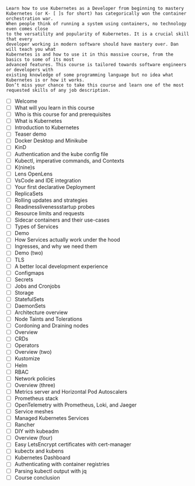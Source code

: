 ```ascii
Learn how to use Kubernetes as a Developer from beginning to mastery
Kubernetes (or K- [ ]s for short) has categorically won the container orchestration war. 
When people think of running a system using containers, no technology even comes close 
to the versatility and popularity of Kubernetes. It is a crucial skill that every 
developer working in modern software should have mastery over. Dan will teach you what 
Kubernetes is and how to use it in this massive course, from the basics to some of its most 
advanced features. This course is tailored towards software engineers or developers with 
existing knowledge of some programming language but no idea what Kubernetes is or how it works. 
Don’t miss your chance to take this course and learn one of the most requested skills of any job description.
```

- [ ] Welcome
- [ ] What will you learn in this course
- [ ] Who is this course for and prerequisites
- [ ] What is Kubernetes
- [ ] Introduction to Kubernetes
- [ ] Teaser demo
- [ ] Docker Desktop and Minikube
- [ ] KinD
- [ ] Authentication and the kube config file
- [ ] Kubectl, imperative commands, and Contexts
- [ ] K(nine)s
- [ ] Lens OpenLens
- [ ] VsCode and IDE integration
- [ ] Your first declarative Deployment
- [ ] ReplicaSets
- [ ] Rolling updates and strategies
- [ ] Readinesslivenessstartup probes
- [ ] Resource limits and requests
- [ ] Sidecar containers and their use-cases
- [ ] Types of Services
- [ ] Demo
- [ ] How Services actually work under the hood
- [ ] Ingresses, and why we need them
- [ ] Demo (two)
- [ ] TLS
- [ ] A better local development experience
- [ ] Configmaps
- [ ] Secrets
- [ ] Jobs and Cronjobs
- [ ] Storage
- [ ] StatefulSets
- [ ] DaemonSets
- [ ] Architecture overview
- [ ] Node Taints and Tolerations
- [ ] Cordoning and Draining nodes
- [ ] Overview
- [ ] CRDs
- [ ] Operators
- [ ] Overview (two)
- [ ] Kustomize
- [ ] Helm
- [ ] RBAC
- [ ] Network policies
- [ ] Overview (three)
- [ ] Metrics server and Horizontal Pod Autoscalers
- [ ] Prometheus stack
- [ ] OpenTelemetry with Prometheus, Loki, and Jaeger
- [ ] Service meshes
- [ ] Managed Kubernetes Services
- [ ] Rancher
- [ ] DIY with kubeadm
- [ ] Overview (four)
- [ ] Easy LetsEncrypt certificates with cert-manager
- [ ] kubectx and kubens
- [ ] Kubernetes Dashboard
- [ ] Authenticating with container registries
- [ ] Parsing kubectl output with jq
- [ ] Course conclusion
```